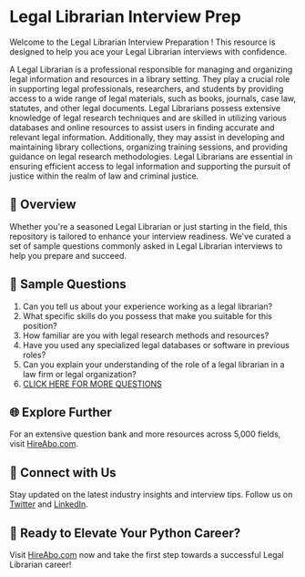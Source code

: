 # Legal Librarian Interview Prep

Welcome to the Legal Librarian Interview Preparation ! This resource is designed to help you ace your Legal Librarian interviews with confidence.

A Legal Librarian is a professional responsible for managing and organizing legal information and resources in a library setting. They play a crucial role in supporting legal professionals, researchers, and students by providing access to a wide range of legal materials, such as books, journals, case law, statutes, and other legal documents. Legal Librarians possess extensive knowledge of legal research techniques and are skilled in utilizing various databases and online resources to assist users in finding accurate and relevant legal information. Additionally, they may assist in developing and maintaining library collections, organizing training sessions, and providing guidance on legal research methodologies. Legal Librarians are essential in ensuring efficient access to legal information and supporting the pursuit of justice within the realm of law and criminal justice.

## 🚀 Overview

Whether you're a seasoned Legal Librarian or just starting in the field, this repository is tailored to enhance your interview readiness. We've curated a set of sample questions commonly asked in Legal Librarian interviews to help you prepare and succeed.

## 📝 Sample Questions

1. Can you tell us about your experience working as a legal librarian?
2. What specific skills do you possess that make you suitable for this position?
3. How familiar are you with legal research methods and resources?
4. Have you used any specialized legal databases or software in previous roles?
5. Can you explain your understanding of the role of a legal librarian in a law firm or legal organization?
6. [CLICK HERE FOR MORE QUESTIONS](https://hireabo.com/job/9_0_48/Legal%20Librarian)

## 🌐 Explore Further

For an extensive question bank and more resources across 5,000 fields, visit [HireAbo.com](https://www.hireabo.com).

## 📱 Connect with Us

Stay updated on the latest industry insights and interview tips. Follow us on [Twitter](https://twitter.com/hireabo) and [LinkedIn](https://www.linkedin.com/in/hire-abo-3609972a8/).

## 🚀 Ready to Elevate Your Python Career?

Visit [HireAbo.com](https://www.hireabo.com) now and take the first step towards a successful Legal Librarian career!